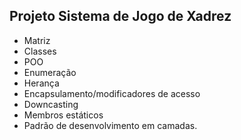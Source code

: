 ## Projeto Sistema de Jogo de Xadrez

- Matriz
- Classes 
- POO
- Enumeração
- Herança
- Encapsulamento/modificadores de acesso
- Downcasting
- Membros estáticos 
- Padrão de desenvolvimento em camadas.